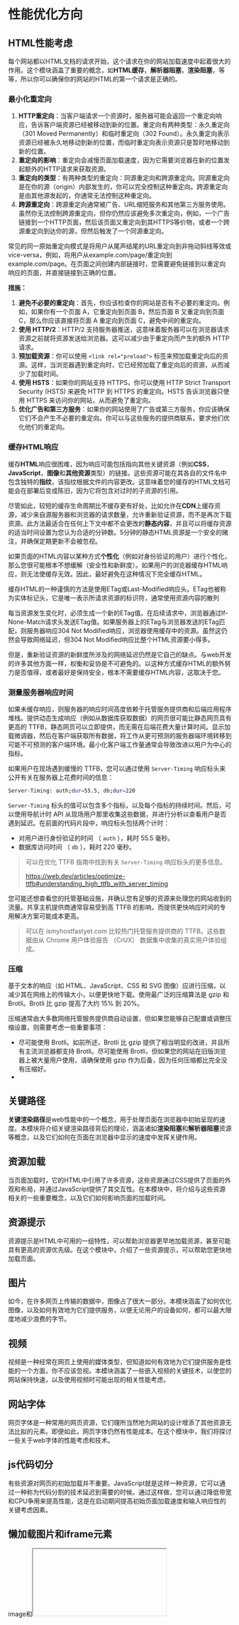 # 性能优化方向

## HTML性能考虑

每个网站都以HTML文档的请求开始，这个请求在你的网站加载速度中起着很大的作用。这个模块涵盖了重要的概念，如**HTML缓存**，**解析器阻塞**，**渲染阻塞**，等等，所以你可以确保你的网站的HTML的第一个请求是正确的。

### 最小化重定向

1. **HTTP重定向**：当客户端请求一个资源时，服务器可能会返回一个重定向响应，告诉客户端资源已经被移动到新的位置。重定向有两种类型：永久重定向（301 Moved Permanently）和临时重定向（302 Found）。永久重定向表示资源已经被永久地移动到新的位置，而临时重定向表示资源只是暂时地移动到新的位置。
2. **重定向的影响**：重定向会减慢页面加载速度，因为它需要浏览器在新的位置发起额外的HTTP请求来获取资源。
3. **重定向的类型**：有两种类型的重定向：同源重定向和跨源重定向。同源重定向是在你的源（origin）内部发生的，你可以完全控制这种重定向。跨源重定向是由其他源发起的，你通常无法控制这种重定向。
4. **跨源重定向**：跨源重定向通常被广告、URL缩短服务和其他第三方服务使用。虽然你无法控制跨源重定向，但你仍然应该避免多次重定向，例如，一个广告链接到一个HTTP页面，然后该页面又重定向到其HTTPS等价物，或者一个跨源重定向到达你的源，但然后触发了一个同源重定向。

常见的同一原始重定向模式是将用户从尾声结尾的URL重定向到非拖动斜线等效或vice-versa，例如，将用户从example.com/page/重定向到example.com/page。在页面之间创建内部链接时，您需要避免链接到以重定向响应的页面，并直接链接到正确的位置。

**措施：**

1. **避免不必要的重定向**：首先，你应该检查你的网站是否有不必要的重定向。例如，如果你有一个页面 A，它重定向到页面 B，然后页面 B 又重定向到页面 C，那么你应该直接将页面 A 重定向到页面 C，避免中间的重定向。
2. **使用 HTTP/2**：HTTP/2 支持服务器推送，这意味着服务器可以在浏览器请求资源之前就将资源发送给浏览器。这可以减少由于重定向而产生的额外 HTTP 请求。
3. **预加载资源**：你可以使用 `<link rel="preload">` 标签来预加载重定向后的资源。这样，当浏览器遇到重定向时，它已经预加载了重定向后的资源，从而减少了加载时间。
4. **使用 HSTS**：如果你的网站支持 HTTPS，你可以使用 HTTP Strict Transport Security (HSTS) 来避免 HTTP 到 HTTPS 的重定向。HSTS 告诉浏览器只使用 HTTPS 来访问你的网站，从而避免了重定向。
5. **优化广告和第三方服务**：如果你的网站使用了广告或第三方服务，你应该确保它们不会产生不必要的重定向。你可以与这些服务的提供商联系，要求他们优化他们的重定向。

### 缓存HTML响应

缓存**HTML**响应很困难，因为响应可能包括指向其他关键资源（例如**CSS**，**JavaScript**，**图像**和**其他资源**类型）的链接。这些资源可能在其各自的文件名中包含独特的**指纹**，该指纹根据文件的内容更改。这意味着您的缓存的HTML文档可能会在部署后变成陈旧，因为它将包含对过时的子资源的引用。

尽管如此，较短的缓存生命周期比不缓存更有好处，比如允许在**CDN**上缓存资源，减少来自源服务器和浏览器的请求数量，允许重新验证资源，而不是再次下载资源。此方法最适合在任何上下文中都不会更改的**静态内容**，并且可以将缓存资源的适当时间设置为您认为合适的分钟数。5分钟的静态HTML资源是一个安全的赌注，并确保定期更新不会被忽视。

如果页面的HTML内容以某种方式**个性化**（例如对身份验证的用户）进行个性化，那么您很可能根本不想缓解（安全性和新鲜度）。如果用户的浏览器缓存HTML响应，则无法使缓存无效。因此，最好避免在这种情况下完全缓存HTML。

缓存HTML的一种谨慎的方法是使用ETag或Last-Modified响应头。ETag也被称为实体标记头，它是唯一表示所请求资源的标识符，通常使用资源内容的散列

每当资源发生变化时，必须生成一个新的ETag值。在后续请求中，浏览器通过If-None-Match请求头发送ETag值。如果服务器上的ETag与浏览器发送的ETag匹配，则服务器响应304 Not Modified响应，浏览器使用缓存中的资源。虽然这仍然会导致网络延迟，但304 Not Modified响应比整个HTML资源要小得多。

但是，重新验证资源的新鲜度所涉及的网络延迟仍然是它自己的缺点。与web开发的许多其他方面一样，权衡和妥协是不可避免的。以这种方式缓存HTML的额外努力是否值得，或者最好是保持安全，根本不需要缓存HTML内容，这取决于您。

### 测量服务器响应时间

如果未缓存响应，则服务器的响应时间高度依赖于托管服务提供商和后端应用程序堆栈。提供动态生成响应（例如从数据库获取数据）的网页很可能比静态网页具有更高的 TTFB，静态网页可以立即提供，而无需在后端花费大量计算时间。显示加载微调器，然后在客户端获取所有数据，将工作从更可预测的服务器端环境转移到可能不可预测的客户端环境。最小化客户端工作量通常会导致改进以用户为中心的指标。

如果用户在现场遇到缓慢的 TTFB，您可以通过使用 `Server-Timing` 响应标头来公开有关在服务器上花费时间的信息：

```bash
Server-Timing: auth;dur=55.5, db;dur=220
```

`Server-Timing` 标头的值可以包含多个指标，以及每个指标的持续时间。然后，可以使用导航计时 API 从现场用户那里收集这些数据，并进行分析以查看用户是否遇到延迟。在前面的代码片段中，响应标头包括两个计时：

- 对用户进行身份验证的时间 （ `auth` ），耗时 55.5 毫秒。
- 数据库访问时间 （ `db` ），耗时 220 毫秒。

> 可以在优化 TTFB 指南中找到有关 `Server-Timing` 响应标头的更多信息。
>
> https://web.dev/articles/optimize-ttfb#understanding_high_ttfb_with_server_timing

您可能还想查看您的托管基础设施，并确认您有足够的资源来处理您的网站收到的流量。共享主机提供商通常容易受到高 TTFB 的影响，而提供更快响应时间的专用解决方案可能成本更高。

> 可以在 ismyhostfastyet.com 比较热门托管服务提供商的 TTFB。这些数据由从 Chrome 用户体验报告 （CrUX） 数据集中收集的真实用户体验组成。

### 压缩

基于文本的响应（如 HTML、JavaScript、CSS 和 SVG 图像）应进行压缩，以减少其在网络上的传输大小，以便更快地下载。使用最广泛的压缩算法是 gzip 和 Brotli。Brotli 比 gzip 提高了大约 15% 到 20%。

压缩通常由大多数网络托管服务提供商自动设置，但如果您能够自己配置或调整压缩设置，则需要考虑一些重要事项：

- 尽可能使用 Brotli。如前所述，Brotli 比 gzip 提供了相当明显的改进，并且所有主流浏览器都支持 Brotli。尽可能使用 Brotli，但如果您的网站在旧版浏览器上被大量用户使用，请确保使用 gzip 作为后备，因为任何压缩都比完全没有压缩好。
- 

## 关键路径

**关键渲染路径**是web性能中的一个概念，用于处理页面在浏览器中初始呈现的速度。本模块将介绍关键渲染路径背后的理论，涵盖诸如**渲染阻塞**和**解析器阻塞**资源等概念，以及它们如何在页面在浏览器中显示的速度中发挥关键作用。

## 资源加载

当页面加载时，它的HTML中引用了许多资源，这些资源通过CSS提供了页面的外观和布局，并通过JavaScript提供了其交互性。在本模块中，将介绍与这些资源相关的一些重要概念，以及它们如何影响页面的加载时间。

## 资源提示

资源提示是HTML中可用的一组特性，可以帮助浏览器更早地加载资源，甚至可能具有更高的资源优先级。在这个模块中，介绍了一些资源提示，可以帮助您更快地加载页面。

## 图片

如今，在许多网页上传输的数据中，图像占了很大一部分。本模块涵盖了如何优化图像，以及如何有效地为它们提供服务，以便无论用户的设备如何，都可以最大限度地减少浪费的字节。

## 视频

视频是一种经常在网页上使用的媒体类型，但知道如何有效地为它们提供服务是性能的一个方面，你不应该忽视。本模块涵盖了一些嵌入视频的关键技术，以使您的网站保持快速，以及使用视频时可能出现的相关性能考虑。

## 网站字体

网页字体是一种常用的网页资源，它们理所当然地为网站的设计增添了其他资源无法比拟的元素。即便如此，网页字体仍然有性能成本。在这个模块中，我们将探讨一些关于web字体的性能考虑和技术。

##  js代码切分

有些资源对网页的初始加载并不重要。JavaScript就是这样一种资源，它可以通过一种称为代码分割的技术延迟到需要的时候。通过这样做，您可以通过降低带宽和CPU争用来提高性能，这是在启动期间提高初始页面加载速度和输入响应性的关键考虑因素。

## 懒加载图片和iframe元素

image和<iframe>元素会消耗大量的带宽和CPU处理时间。但是，并不是所有的图像和<iframe>元素都需要在初始页面加载期间加载，可以推迟到用户最有可能看到它们的时候。这种技术被称为惰性加载。在本模块中，解释了延迟加载图像和<iframe>元素，以便您可以更快地加载页面，并且仅在需要时才消耗带宽和处理时间。

## prefetch&prerender&service worker

尽管大部分绩效都涉及您可以采取的优化和消除不必要的资源，但建议在需要之前加载某些资源似乎有些自相矛盾。但是，在某些情况下，提前加载某些资源可能是适当的。在此模块中，讨论了预摘要，预处理和服务工作者的探索性能的这一方面。

## web worker

用户在浏览器中看到的大部分内容都在称为主线程的单个线程上发生。但是，您可以在某些机会上启动新线程来进行计算昂贵的工作，以便主线程可以容纳重要的用户任务。执行此操作的API被称为Web Worker API，在此模块中，它的基础是涵盖的。

## web worker用例

现在您已经对web worker及其功能和限制有了基本的了解，是时候来看看web worker的具体用例了。在这个演示中，使用web worker获取JPEG文件，提取其元数据，并将其发送回主线程，以便用户可以在浏览器中看到它。

## 性能指标

常见：

- `TPM`: 每分钟事务数（**Transactions Per Minute**）
- `FCP`：首次内容绘制（浏览器第第一次开始渲染 dom节点的时间点）（**First Contentful Paint**）
- `LCP`：最大内容渲染，代表 `viewpoint` 中最大页面元素的加载时间（**Largest Contentful Paint**）
- `FID`：用户首次输入延迟，可以衡量用户首次与网站交互的时间（**First Input Delay**）
- `CLS`：累计布局偏移，一个元素初始时和消失前的数据（**Cumulative Layout Shift**）
- `TTFB`：首字节时间，测量用户浏览器接收页面的第一个字节的时间（可以判断缓慢来自网络请求还是页面加载问题）
- `USER`：`uv` 数字
- `USER MISERY`: 对响应时间难以忍受的用户指标，由 `sentry` 计算出来，阈值可以动态修改

| 指标 | 衡量         |
| ---- | ------------ |
| FCP  | 首次看到内容 |
| FID  | 首次交互     |
| CLS  | 页面稳定性   |



## 用户体验方面

### prefetch和preload

**prefetch**，link元素的rel属性值，提示浏览器用户未来有可能需要加载的目标资源，所以浏览器有可能**事先获取**和**缓存**对应资源，优化用户体验；

**preload**，link元素的rel属性值，表示用户十分有可能需要在当前路由加载目标资源，所以浏览器**必须**预先获取和缓存对应资源，不会阻塞**onload**事件；

## 减少js体积

- 使用变量名丑化插件，如uglify；
- gzip压缩
- 使用 `webpack-bundle-analyzer` 分析打包体积，**替换**占用较大体积的库，如 `moment` -> `dayjs`
- 使用支持 **Tree-Shaking** 的库，对无引用的库或函数进行删除，如 `lodash` -> `lodash/es`

## 项目中常用的性能优化方式是什么？

- 减少HTTP请求
- 静态资源使用 CDN托管
- 将样式表放在顶部，将脚本放在底部
- 善用缓存，不重复加载相同的资源
- 图片懒加载，滑动到可视区域再加载
- webpack 按需加载代码，提取第三库代码，减少 ES6 转为 ES5 的冗余代码
- 压缩代码（利用插件js丑化、html和css也有相应的压缩插件，还有就是gzip）
- 等等

参考：https://segmentfault.com/a/1190000022205291

## 重排重绘

页面生成的过程：

html被html解析器解析成**DOM**树；

css被css解析器解析成**CSSOM**树；

结合DOM树和CSSOM树，生成一棵渲染树（**render tree**），这一过程成为attachment；

生成布局（**flow**），浏览器在屏幕上画出渲染树中所有节点；

将布局绘制（**paint**）在屏幕上，显示出整个页面；

**重排：**

元素布局发生改变，重新排列元素；

**重绘：**

元素外观改变，重新绘制；

元素外观的改变，不会引起元素的布局发生改变；但元素布局改变，将会重新绘制受到此次重排影响的部分，比如元素高度改变，这个元素乃至周边DOM节点都需要重新绘制。所以，**重绘不一定重排，但重排一定导致重绘**

下面情况会发生重排：

- 页面初识渲染，开销最大的一次重排
- 添加、删除可见的DOM元素
- 改变元素位置
- 改变元素尺寸
- 改变元素内容
- 改变浏览器窗口大小，比如resize事件发生时
- 激活css伪类（例如：hover）
- **设置style属性的值，每一次设置都会触发重排**
- **查询某些属性或者调用某些计算方法：offsetWidth、offsetHeight等**

**重排优化建议**

- 减少重排范围 （尽量在层级较低的DOM节点重排）
- 减少重排次数 

**减少重排次数** 

- 样式集中改变 （更改类名而不是修改样式）
- 分离读写操作
- 将DOM离线
- 使用 absolute 或 fixed 脱离文档流
- 优化动画

**样式集中改变** 

```js
// bad
var left = 10;
var top = 10;
el.style.left = left + "px";
el.style.top = top + "px";

// 当top和left的值是动态计算而成时...
// better 
el.style.cssText += "; left: " + left + "px; top: " + top + "px;";

// better
el.className += " className";
```

**分离读写操作**

```js
// bad 强制刷新 触发四次重排+重绘
div.style.left = div.offsetLeft + 1 + 'px';
div.style.top = div.offsetTop + 1 + 'px';
div.style.right = div.offsetRight + 1 + 'px';
div.style.bottom = div.offsetBottom + 1 + 'px';


// good 缓存布局信息 相当于读写分离 触发一次重排+重绘
var curLeft = div.offsetLeft;
var curTop = div.offsetTop;
var curRight = div.offsetRight;
var curBottom = div.offsetBottom;

div.style.left = curLeft + 1 + 'px';
div.style.top = curTop + 1 + 'px';
div.style.right = curRight + 1 + 'px';
div.style.bottom = curBottom + 1 + 'px';
```

浏览器的**渲染队列机制**：当我们修改了元素的几何属性，导致浏览器触发重排或重绘时。它会把该操作放进渲染队列，等到队列中的操作到了一定的数量或者到了一定的时间间隔时，浏览器就会批量执行这些操作。

**将DOM离线**

- **使用 display:none**

  一旦我们给元素设置 `display:none` 时（只有一次重排重绘），元素便不会再存在在渲染树中，相当于将其从页面上“拿掉”，我们之后的操作将不会触发重排和重绘，添加足够多的变更后，通过 display属性显示（另一次重排重绘）。通过这种方式即使**大量变更**也只触发**两次重排**。另外，`visibility : hidden` 的元素只对重绘有影响，不影响重排。

- 通过 [documentFragment](https://link.juejin.cn/?target=https%3A%2F%2Fdeveloper.mozilla.org%2Fzh-CN%2Fdocs%2FWeb%2FAPI%2FDocumentFragment) 创建一个 `dom` 碎片,在它上面批量操作 `dom`，操作完成之后，再添加到文档中，这样只会触发一次重排。

- 复制节点，在副本上工作，然后替换它！

**使用 absolute 或 fixed 脱离文档流**

使用**绝对定位**会使的该元素单独成为渲染树中 `body` 的一个子元素，重排开销比较小，不会对其它节点造成太多影响。当你在这些节点上放置这个元素时，一些其它在这个区域内的节点可能需要重绘，但是不需要重排。

**优化动画**

可以把动画效果应用到 `position`属性为 `absolute` 或 `fixed` 的元素上，这样对其他元素影响较小。

动画效果还应牺牲一些平滑，来换取速度，这中间的度自己衡量： 比如实现一个动画，以1个像素为单位移动这样最平滑，但是Layout就会过于频繁，大量消耗CPU资源，如果以3个像素为单位移动则会好很多